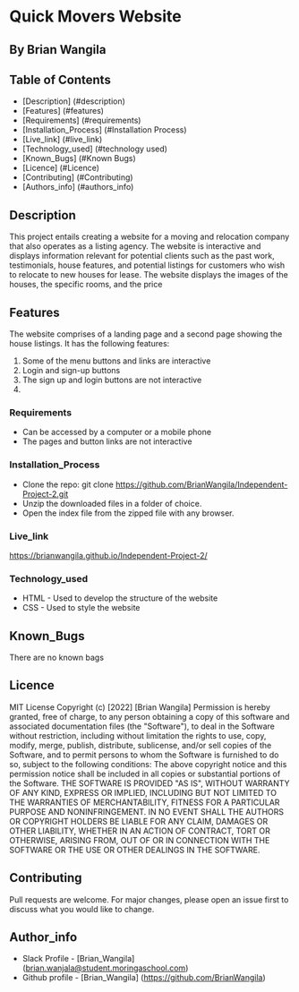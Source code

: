 # Quick Movers Website
## By Brian Wangila
## Table of Contents
- [Description] (#description)
- [Features] (#features)
- [Requirements] (#requirements)
- [Installation_Process] (#Installation Process)
- [Live_link] (#live_link)
- [Technology_used] (#technology used)
- [Known_Bugs] (#Known Bugs)
- [Licence] (#Licence)
- [Contributing] (#Contributing)
- [Authors_info] (#authors_info)

## Description
<p>This project entails creating a website for a moving and relocation company that also operates as a listing agency. The website is interactive and displays information relevant for potential clients such as the past work, testimonials, house features, and potential listings for customers who wish to relocate to new houses for lease. The website displays the images of the houses, the specific rooms, and the price</p>

## Features
The website comprises of a landing page and a second page showing the house listings. It has the following features:
1. Some of the menu buttons and links are interactive
2. Login and sign-up buttons
3. The sign up and login buttons are not interactive
4. 

### Requirements
* Can be accessed by a computer or a mobile phone
* The pages and button links are not interactive

### Installation_Process

* Clone the repo: git clone https://github.com/BrianWangila/Independent-Project-2.git
* Unzip the downloaded files in a folder of choice.
* Open the index file from the zipped file with any browser.

### Live_link
https://brianwangila.github.io/Independent-Project-2/

### Technology_used
* HTML - Used to develop the structure of the website
* CSS - Used to style the website

## Known_Bugs
There are no known bags

## Licence
MIT License
Copyright (c) [2022] [Brian Wangila]
Permission is hereby granted, free of charge, to any person obtaining a copy
of this software and associated documentation files (the "Software"), to deal
in the Software without restriction, including without limitation the rights
to use, copy, modify, merge, publish, distribute, sublicense, and/or sell
copies of the Software, and to permit persons to whom the Software is
furnished to do so, subject to the following conditions:
The above copyright notice and this permission notice shall be included in all
copies or substantial portions of the Software.
THE SOFTWARE IS PROVIDED "AS IS", WITHOUT WARRANTY OF ANY KIND, EXPRESS OR
IMPLIED, INCLUDING BUT NOT LIMITED TO THE WARRANTIES OF MERCHANTABILITY,
FITNESS FOR A PARTICULAR PURPOSE AND NONINFRINGEMENT. IN NO EVENT SHALL THE
AUTHORS OR COPYRIGHT HOLDERS BE LIABLE FOR ANY CLAIM, DAMAGES OR OTHER
LIABILITY, WHETHER IN AN ACTION OF CONTRACT, TORT OR OTHERWISE, ARISING FROM,
OUT OF OR IN CONNECTION WITH THE SOFTWARE OR THE USE OR OTHER DEALINGS IN THE
SOFTWARE.

## Contributing
Pull requests are welcome. For major changes, please open an issue first to discuss what you would like to change.

## Author_info
* Slack Profile - [Brian_Wangila] (brian.wanjala@student.moringaschool.com)
* Github profile - [Brian_Wangila] (https://github.com/BrianWangila)